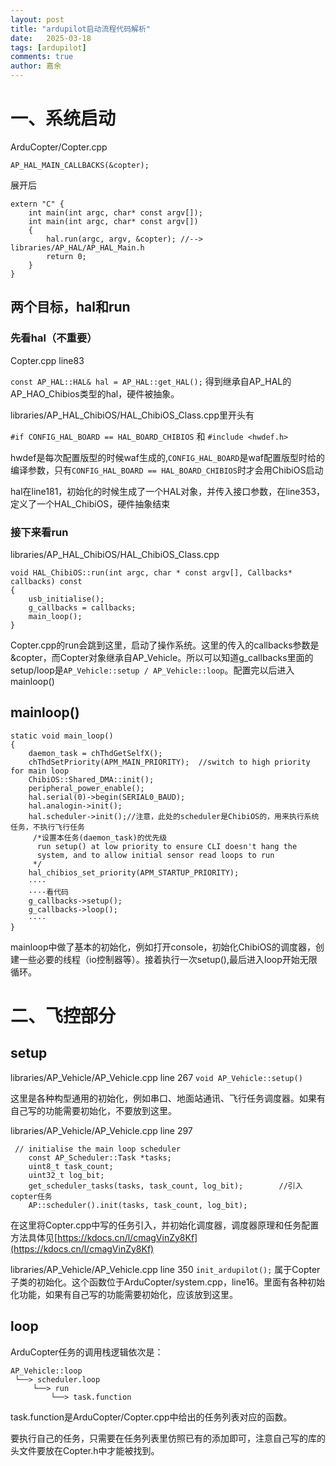 ```yaml
---
layout: post
title: "ardupilot启动流程代码解析"
date:   2025-03-18
tags: [ardupilot]
comments: true
author: 嘉余
---
```

# **一、系统启动**

ArduCopter/Copter.cpp

`AP_HAL_MAIN_CALLBACKS(&copter);`

展开后

```
extern "C" {
    int main(int argc, char* const argv[]);
    int main(int argc, char* const argv[])
    {
        hal.run(argc, argv, &copter); //--> libraries/AP_HAL/AP_HAL_Main.h
        return 0;
    }
}
```

## **两个目标，hal和run**

### **先看hal（不重要）**

Copter.cpp line83

`const AP_HAL::HAL& hal = AP_HAL::get_HAL();` 得到继承自AP\_HAL的AP\_HAO\_Chibios类型的hal，硬件被抽象。

libraries/AP\_HAL\_ChibiOS/HAL\_ChibiOS\_Class.cpp里开头有

`#if CONFIG_HAL_BOARD == HAL_BOARD_CHIBIOS` 和 `#include <hwdef.h>`

hwdef是每次配置版型的时候waf生成的,`CONFIG_HAL_BOARD`是waf配置版型时给的编译参数，只有`CONFIG_HAL_BOARD == HAL_BOARD_CHIBIOS`时才会用ChibiOS启动

hal在line181，初始化的时候生成了一个HAL对象，并传入接口参数，在line353，定义了一个HAL\_ChibiOS，硬件抽象结束

### **接下来看run**

libraries/AP\_HAL\_ChibiOS/HAL\_ChibiOS\_Class.cpp

```
void HAL_ChibiOS::run(int argc, char * const argv[], Callbacks* callbacks) const
{
    usb_initialise();
    g_callbacks = callbacks;
    main_loop();
}
```

Copter.cpp的run会跳到这里，启动了操作系统。这里的传入的callbacks参数是&copter，而Copter对象继承自AP\_Vehicle。所以可以知道g\_callbacks里面的setup/loop是`AP_Vehicle::setup / AP_Vehicle::loop`。配置完以后进入mainloop()

## mainloop()

```
static void main_loop()
{
    daemon_task = chThdGetSelfX();
    chThdSetPriority(APM_MAIN_PRIORITY);  //switch to high priority for main loop
    ChibiOS::Shared_DMA::init();
    peripheral_power_enable();
    hal.serial(0)->begin(SERIAL0_BAUD);
    hal.analogin->init();
    hal.scheduler->init();//注意，此处的scheduler是ChibiOS的，用来执行系统任务，不执行飞行任务
     /*设置本任务(daemon_task)的优先级
      run setup() at low priority to ensure CLI doesn't hang the
      system, and to allow initial sensor read loops to run
     */
    hal_chibios_set_priority(APM_STARTUP_PRIORITY);
    ····
    ····看代码
    g_callbacks->setup();
    g_callbacks->loop();
    ····
}
```

mainloop中做了基本的初始化，例如打开console，初始化ChibiOS的调度器，创建一些必要的线程（io控制器等）。接着执行一次setup(),最后进入loop开始无限循环。

# 二、飞控部分

## setup

libraries/AP\_Vehicle/AP\_Vehicle.cpp line 267 `void AP_Vehicle::setup()`

这里是各种构型通用的初始化，例如串口、地面站通讯、飞行任务调度器。如果有自己写的功能需要初始化，不要放到这里。

libraries/AP\_Vehicle/AP\_Vehicle.cpp line 297

```
 // initialise the main loop scheduler
    const AP_Scheduler::Task *tasks;
    uint8_t task_count;
    uint32_t log_bit;
    get_scheduler_tasks(tasks, task_count, log_bit);        //引入copter任务
    AP::scheduler().init(tasks, task_count, log_bit); 
```

在这里将Copter.cpp中写的任务引入，并初始化调度器，调度器原理和任务配置方法具体见[https://kdocs.cn/l/cmagVinZy8Kf](https://kdocs.cn/l/cmagVinZy8Kf)

libraries/AP\_Vehicle/AP\_Vehicle.cpp line 350 `init_ardupilot();` 属于Copter子类的初始化。这个函数位于ArduCopter/system.cpp，line16。里面有各种初始化功能，如果有自己写的功能需要初始化，应该放到这里。

## loop

ArduCopter任务的调用栈逻辑依次是：

```
AP_Vehicle::loop
 └──> scheduler.loop
     └──> run
         └──> task.function
```

task.function是ArduCopter/Copter.cpp中给出的任务列表对应的函数。

要执行自己的任务，只需要在任务列表里仿照已有的添加即可，注意自己写的库的头文件要放在Copter.h中才能被找到。